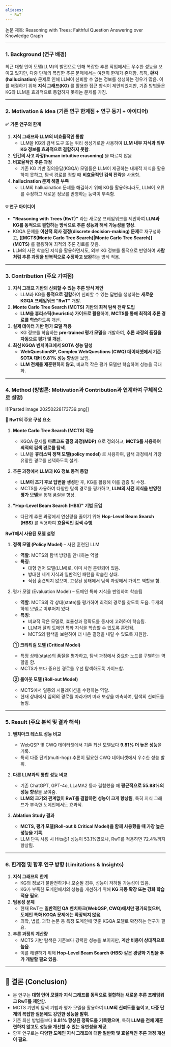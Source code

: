 ```yaml
---
aliases:
  - RwT
---
```

논문 제목: Reasoning with Trees: Faithful Question Answering over Knowledge Graph
 *** 
### **1. Background (연구 배경)**

최근 대형 언어 모델(LLM)의 발전으로 인해 복잡한 추론 작업에서도 우수한 성능을 보이고 있지만, 다중 단계의 복잡한 추론 문제에서는 여전히 한계가 존재함. 특히, **환각(hallucination)** 문제로 인해 LLM이 신뢰할 수 없는 정보를 생성하는 경우가 많음. 이를 해결하기 위해 **지식 그래프(KG)** 를 활용한 접근 방식이 제안되었지만, 기존 방법들은 KG와 LLM을 효과적으로 통합하지 못하는 문제를 가짐.

---

### **2. Motivation & Idea (기존 연구 한계점 + 연구 동기 + 아이디어)**

#### **✅ 기존 연구의 한계**

1. **지식 그래프와 LLM의 비효율적인 통합**
    - LLM을 KG의 검색 도구 또는 쿼리 생성기로만 사용하여 **LLM 내부 지식과 외부 KG 정보를 효과적으로 결합하지 못함**.
2. **인간의 사고 과정(human intuitive erasoning)** 을 따르지 않음
3. **비효율적인 추론 과정**
    - 기존 KG 기반 질의응답(KGQA) 모델들은 LLM이 제공하는 내재적 지식을 활용하지 못하고, 탐색 경로를 정할 때 **비효율적인 검색 전략**을 사용함.
4. **hallucination 문제 해결 부족**
    - LLM의 hallucination 문제를 해결하기 위해 KG를 활용하더라도, LLM이 오류를 수정하고 새로운 정보를 반영하는 능력이 부족함.

#### **💡 연구 아이디어**

- **"Reasoning with Trees (RwT)"** 라는 새로운 프레임워크를 제안하여 **LLM과 KG를 동적으로 결합하는 방식으로 추론 성능과 해석 가능성을 향상**.
- KGQA 문제를 **이산적 의사 결정(discrete decision-making) 문제**로 재구성하고, **[[MCTS(Monte Carlo Tree Search)|Monte Carlo Tree Search]] (MCTS)** 를 활용하여 최적의 추론 경로를 찾음.
- LLM의 사전 학습된 지식을 활용하면서도, 외부 KG 정보를 동적으로 반영하여 **사람처럼 추론 과정을 반복적으로 수정하고 보완**하는 방식 적용.

---

### **3. Contribution (주요 기여점)**

1. **지식 그래프 기반의 신뢰할 수 있는 추론 방식 제안**
    - LLM과 KG를 **동적으로 결합**하여 신뢰할 수 있는 답변을 생성하는 **새로운 KGQA 프레임워크 "RwT"** 개발.
2. **Monte Carlo Tree Search (MCTS) 기반의 최적 탐색 전략 도입**
    - **LLM을 휴리스틱(heuristic) 가이드로 활용**하여, **MCTS를 통해 최적의 추론 경로를 학습**하도록 개선.
3. **실제 데이터 기반 평가 모델 적용**
    - KG 정보를 학습하는 **pre-trained 평가 모델**을 개발하여, **추론 과정의 품질을 자동으로 평가 및 개선**.
4. **최신 KGQA 벤치마크에서 SOTA 성능 달성**
    - **WebQuestionSP, Complex WebQuestions (CWQ) 데이터셋에서 기존 SOTA 대비 9.81% 성능 향상**을 보임.
    - **LLM 전체를 재훈련하지 않고**, 비교적 작은 평가 모델만 학습하여 성능을 극대화.

---

### **4. Method (방법론: Motivation과 Contribution과 연계하여 구체적으로 설명)**

![[Pasted image 20250228173739.png]]

**📌 RwT의 주요 구성 요소**

1. **Monte Carlo Tree Search (MCTS) 적용**
    - KGQA 문제를 **마르코프 결정 과정(MDP)** 으로 정의하고, **MCTS를 사용하여 최적의 검색 경로를 탐색**.
    - LLM을 **휴리스틱 정책 모델(policy model)** 로 사용하여, 탐색 과정에서 가장 유망한 경로를 선택하도록 설계.

2. **추론 과정에서 LLM과 KG 정보 동적 통합**
    - **LLM이 초기 후보 답변을 생성**한 후, KG를 활용해 이를 검증 및 수정.
    - MCTS를 사용하여 다양한 탐색 경로를 평가하고, **LLM의 사전 지식을 반영한 평가 모델**을 통해 품질을 향상.

3. **"Hop-Level Beam Search (HBS)" 기법 도입**
    - 다단계 추론 과정에서 연산량을 줄이기 위해 **Hop-Level Beam Search (HBS)** 를 적용하여 **효율적인 검색 수행**.


**RwT에서 사용된 모델 설명**
1. **정책 모델 (Policy Model)** – 사전 훈련된 LLM
	- **역할**: MCTS의 탐색 방향을 안내하는 역할
	- **특징**:
	    - 대형 언어 모델(LLM)로, 이미 사전 훈련되어 있음.
	    - 방대한 세계 지식과 일반적인 패턴을 학습한 상태.
	    - 직접 훈련되지 않으며, 고정된 상태에서 탐색 과정에서 가이드 역할을 함.

2. 평가 모델 (Evaluation Model) – 도메인 특화 지식을 반영하여 학습됨
	- **역할**: MCTS의 각 상태(state)를 평가하여 최적의 경로를 찾도록 도움. 두개의 하위 모델로 이루어져 있다.
	- **특징**:
	    - 비교적 작은 모델로, 효율성과 정확도를 동시에 고려하여 학습됨.
	    - LLM과 달리 도메인 특화 지식을 학습할 수 있도록 훈련됨.
	    - MCTS의 탐색을 보완하여 더 나은 결정을 내릴 수 있도록 지원함.

	**① 크리티컬 모델 (Critical Model)**
	- 특정 상태(state)의 품질을 평가하고, 탐색 과정에서 중요한 노드를 구별하는 역할을 함.
	- MCTS가 보다 중요한 경로를 우선 탐색하도록 가이드함.
	
	**② 롤아웃 모델 (Roll-out Model)**
	- MCTS에서 일종의 시뮬레이션을 수행하는 역할.
	- 현재 상태에서 임의의 경로를 따라가며 미래 보상을 예측하여, 탐색의 신뢰도를 높임.

---

### **5. Result (주요 분석 및 결과 해석)**

1. **벤치마크 테스트 성능 비교**
    - WebQSP 및 CWQ 데이터셋에서 기존 최신 모델보다 **9.81% 더 높은 성능**을 기록.
    - 특히 다중 단계(multi-hop) 추론이 필요한 CWQ 데이터셋에서 우수한 성능 발휘.

2. **다른 LLM과의 통합 성능 비교**
    - 기존 ChatGPT, GPT-4o, LLaMA2 등과 결합했을 때 **평균적으로 55.88%의 성능 향상**을 보여줌.
    - **LLM의 크기와 관계없이 RwT를 결합하면 성능이 크게 향상됨**, 특히 지식 그래프가 부족한 도메인에서도 효과적.

3. **Ablation Study 결과**
    - **MCTS, 평가 모델(Roll-out & Critical Model)을 함께 사용했을 때 가장 높은 성능을 기록**.
    - LLM 단독 사용 시 Hits@1 성능이 53.1%였으나, RwT를 적용하면 72.4%까지 향상됨.

---

### **6. 한계점 및 향후 연구 방향 (Limitations & Insights)**

1. **지식 그래프의 한계**
    - KG의 정보가 불완전하거나 모순될 경우, 성능이 저하될 가능성이 있음.
    - KG가 부족한 도메인에서의 성능을 개선하기 위해 **KG 자동 확장 또는 강화 학습 적용 필요**.
2. **범용성 문제**
    - 현재 RwT는 **일반적인 QA 벤치마크(WebQSP, CWQ)에서만 평가되었으며, 도메인 특화 KGQA 문제에는 확장되지 않음**.
    - 의학, 법률, 과학 논문 등 특정 도메인에 맞춘 KGQA 모델로 확장하는 연구가 필요.
3. **추론 과정의 계산량**
    - MCTS 기반 탐색은 기존보다 강력한 성능을 보이지만, **계산 비용이 상대적으로 높음**.
    - 이를 해결하기 위해 **Hop-Level Beam Search (HBS) 같은 경량화 기법을 추가 개발할 필요 있음**.

---

## **📌 결론 (Conclusion)**

- 본 연구는 **대형 언어 모델과 지식 그래프를 동적으로 결합하는 새로운 추론 프레임워크 RwT를 제안**함.
- MCTS 기반의 탐색 기법과 평가 모델을 활용하여 **LLM의 신뢰도를 높이고, 다중 단계의 복잡한 질문에도 강인한 성능을 발휘**.
- 기존 최신 방법들보다 **9.81% 향상된 정확도를 기록했으며**, 특히 **LLM을 전체 재훈련하지 않고도 성능을 개선할 수 있는 유연성을 제공**.
- 향후 연구로는 **다양한 도메인 지식 그래프에 대한 일반화 및 효율적인 추론 과정 개선이 필요**.